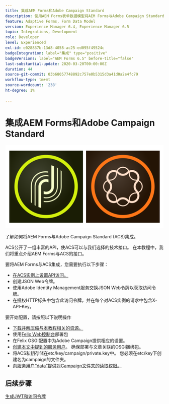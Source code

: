 ```yaml
---
title: 集成AEM Forms和Adobe Campaign Standard
description: 使用AEM Forms表单数据模型将AEM Forms与Adobe Campaign Standard集成以获取ACS促销活动配置文件信息等。
feature: Adaptive Forms, Form Data Model
version: Experience Manager 6.4, Experience Manager 6.5
topic: Integrations, Development
role: Developer
level: Experienced
exl-id: e028837b-13d8-4058-ac25-ed095f49524c
badgeIntegration: label="集成" type="positive"
badgeVersions: label="AEM Forms 6.5" before-title="false"
last-substantial-update: 2020-03-20T00:00:00Z
duration: 44
source-git-commit: 03b68057748892c757e0b5315d3a41d0a2e4fc79
workflow-type: tm+mt
source-wordcount: '238'
ht-degree: 1%

---
```


# 集成AEM Forms和Adobe Campaign Standard

![formsandcampaign](assets/helpx-cards-forms.png)

了解如何将AEM Forms与Adobe Campaign Standard (ACS)集成。

ACS公开了一组丰富的API，使ACS可以与我们选择的技术接口。 在本教程中，我们将重点介绍AEM Forms与ACS的接口。

要将AEM Forms与ACS集成，您需要执行以下步骤：

* [在ACS实例上设置API访问。](https://experienceleague.adobe.com/docs/campaign-standard/using/working-with-apis/get-started-apis.html?lang=en)
* 创建JSON Web令牌。
* 使用Adobe Identity Management服务交换JSON Web令牌以获取访问令牌。
* 在授权HTTP标头中包含此访问令牌，并在每个对ACS实例的请求中包含X-API-Key。

要开始配置，请按照以下说明操作

* [下载并解压缩与本教程相关的资源。](assets/aem-forms-and-acs-bundles.zip)
* 使用[Felix Web控制台](http://localhost:4502/system/console/bundles)部署包
* 在Felix OSGI配置中为Adobe Campaign提供相应的设置。
* [创建本文中提到的服务用户](/help/forms/adaptive-forms/service-user-tutorial-develop.md)。 确保部署与文章关联的OSGi捆绑包。
* 将ACS私钥存储在etc/key/campaign/private.key中。 您必须在etc/key下创建名为campaign的文件夹。
* [向服务用户“data”提供对Campaign文件夹的读取权限。](http://localhost:4502/useradmin)

## 后续步骤

[生成JWT和访问令牌](partone.md)
